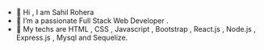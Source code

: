 - 👋 Hi , I am Sahil Rohera
- 👀 I’m a passionate Full Stack Web Developer . 
- 🌱 My techs are HTML , CSS , Javascript , Bootstrap , React.js , Node.js , Express.js , Mysql and Sequelize.


<!---
sahilrohera10/sahilrohera10 is a ✨ special ✨ repository because its `README.md` (this file) appears on your GitHub profile.
You can click the Preview link to take a look at your changes.
--->
